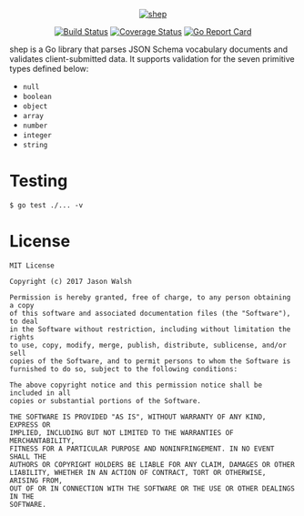 <p align="center">
  <a href="https://github.com/rightlag/shep"><img src="https://cdn.rawgit.com/rightlag/shep/master/assets/title.svg" alt="shep"></a>
</p>

<p align="center">
  <a href="https://travis-ci.org/rightlag/shep"><img src="https://img.shields.io/travis/rightlag/shep.svg?style=flat-square" alt="Build Status"></a>
  <a href="https://coveralls.io/github/rightlag/shep"><img src="https://img.shields.io/coveralls/rightlag/shep.svg?style=flat-square" alt="Coverage Status"></a>
  <a href="https://goreportcard.com/report/github.com/rightlag/shep"><img src="https://goreportcard.com/badge/github.com/rightlag/shep?style=flat-square" alt="Go Report Card"></a>
</p>

shep is a Go library that parses JSON Schema vocabulary documents and validates client-submitted data. It supports validation for the seven primitive types defined below:

- `null`
- `boolean`
- `object`
- `array`
- `number`
- `integer`
- `string`

# Testing

    $ go test ./... -v

# License

```
MIT License

Copyright (c) 2017 Jason Walsh

Permission is hereby granted, free of charge, to any person obtaining a copy
of this software and associated documentation files (the "Software"), to deal
in the Software without restriction, including without limitation the rights
to use, copy, modify, merge, publish, distribute, sublicense, and/or sell
copies of the Software, and to permit persons to whom the Software is
furnished to do so, subject to the following conditions:

The above copyright notice and this permission notice shall be included in all
copies or substantial portions of the Software.

THE SOFTWARE IS PROVIDED "AS IS", WITHOUT WARRANTY OF ANY KIND, EXPRESS OR
IMPLIED, INCLUDING BUT NOT LIMITED TO THE WARRANTIES OF MERCHANTABILITY,
FITNESS FOR A PARTICULAR PURPOSE AND NONINFRINGEMENT. IN NO EVENT SHALL THE
AUTHORS OR COPYRIGHT HOLDERS BE LIABLE FOR ANY CLAIM, DAMAGES OR OTHER
LIABILITY, WHETHER IN AN ACTION OF CONTRACT, TORT OR OTHERWISE, ARISING FROM,
OUT OF OR IN CONNECTION WITH THE SOFTWARE OR THE USE OR OTHER DEALINGS IN THE
SOFTWARE.
```
